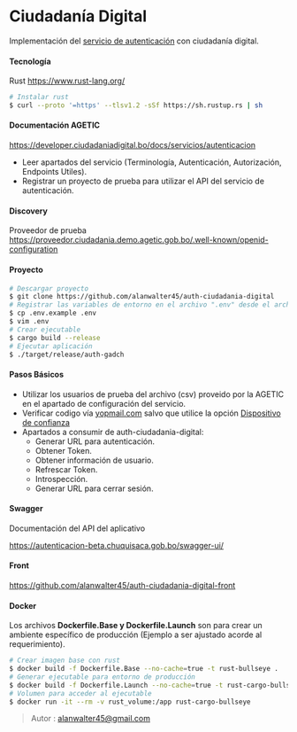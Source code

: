 # Ciudadanía Digital

Implementación del <u>servicio de autenticación</u> con ciudadanía digital.

#### Tecnología

Rust https://www.rust-lang.org/

```sh
# Instalar rust
$ curl --proto '=https' --tlsv1.2 -sSf https://sh.rustup.rs | sh
```

#### Documentación AGETIC

https://developer.ciudadaniadigital.bo/docs/servicios/autenticacion

- Leer apartados del servicio (Terminología, Autenticación, Autorización, Endpoints Utiles).
- Registrar un proyecto de prueba para utilizar el API del servicio de autenticación.

#### Discovery

Proveedor de prueba
https://proveedor.ciudadania.demo.agetic.gob.bo/.well-known/openid-configuration

#### Proyecto

```sh
# Descargar proyecto
$ git clone https://github.com/alanwalter45/auth-ciudadania-digital
# Registrar las variables de entorno en el archivo ".env" desde el archivo ".env.example"
$ cp .env.example .env
$ vim .env
# Crear ejecutable
$ cargo build --release
# Ejecutar aplicación
$ ./target/release/auth-gadch
```

#### Pasos Básicos

-   Utilizar los usuarios de prueba del archivo (csv) proveido por la AGETIC en el apartado de configuración del servicio.
-   Verificar codigo vía [yopmail.com](https://yopmail.com/en/wm) salvo que utilice la opción <u>Dispositivo de confianza</u>
-   Apartados a consumir de auth-ciudadania-digital:
    -   Generar URL para autenticación.
    -   Obtener Token.
    -   Obtener información de usuario.
    -   Refrescar Token.
    -   Introspección.
    -   Generar URL para cerrar sesión.

#### Swagger

Documentación del API del aplicativo

https://autenticacion-beta.chuquisaca.gob.bo/swagger-ui/

#### Front

https://github.com/alanwalter45/auth-ciudadania-digital-front

#### Docker

Los archivos <strong>Dockerfile.Base y Dockerfile.Launch</strong> son para crear un ambiente específico de producción (Ejemplo a ser ajustado acorde al requerimiento).

```sh
# Crear imagen base con rust
$ docker build -f Dockerfile.Base --no-cache=true -t rust-bullseye .
# Generar ejecutable para entorno de producción
$ docker build -f Dockerfile.Launch --no-cache=true -t rust-cargo-bullseye .
# Volumen para acceder al ejecutable
$ docker run -it --rm -v rust_volume:/app rust-cargo-bullseye
```

> Autor : alanwalter45@gmail.com

